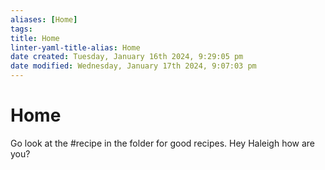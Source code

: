 ```yaml
---
aliases: [Home]
tags: 
title: Home
linter-yaml-title-alias: Home
date created: Tuesday, January 16th 2024, 9:29:05 pm
date modified: Wednesday, January 17th 2024, 9:07:03 pm
---
```

# Home

Go look at the #recipe in the folder for good recipes. Hey Haleigh how are you?

